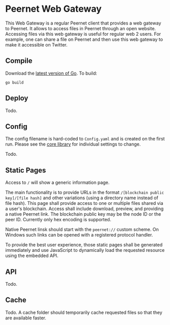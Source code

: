 # Peernet Web Gateway

This Web Gateway is a regular Peernet client that provides a web gateway to Peernet. It allows to access files in Peernet through an open website. Accessing files via this web gateway is useful for regular web 2 users. For example, one can share a file on Peernet and then use this web gateway to make it accessible on Twitter.

## Compile

Download the [latest version of Go](https://golang.org/dl/). To build:

```
go build
```

## Deploy

Todo.

## Config

The config filename is hard-coded to `Config.yaml` and is created on the first run. Please see the [core library](https://github.com/PeernetOfficial/core#configuration) for individual settings to change.

Todo.

## Static Pages

Access to `/` will show a generic information page.

The main functionality is to provide URLs in the format `/[blockchain public key]/[file hash]` and other variations (using a directory name instead of file hash). This page shall provide access to one or multiple files shared via a user's blockchain. Access shall include download, preview, and providing a native Peernet link. The blockchain public key may be the node ID or the peer ID. Currently only hex encoding is supported.

Native Peernet linsk should start with the `peernet://` custom scheme. On Windows such links can be opened with a registered protocol handler.

To provide the best user experience, those static pages shall be generated immediately and use JavaScript to dynamically load the requested resource using the embedded API.

## API

Todo.

## Cache

Todo. A cache folder should temporarily cache requested files so that they are available faster.

